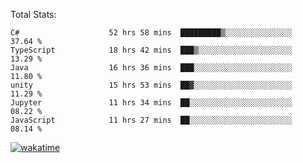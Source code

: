 Total Stats:
<!--START_SECTION:waka-->

```text
C#                    52 hrs 58 mins  █████████▒░░░░░░░░░░░░░░░   37.64 %
TypeScript            18 hrs 42 mins  ███▒░░░░░░░░░░░░░░░░░░░░░   13.29 %
Java                  16 hrs 36 mins  ███░░░░░░░░░░░░░░░░░░░░░░   11.80 %
unity                 15 hrs 53 mins  ██▓░░░░░░░░░░░░░░░░░░░░░░   11.29 %
Jupyter               11 hrs 34 mins  ██░░░░░░░░░░░░░░░░░░░░░░░   08.22 %
JavaScript            11 hrs 27 mins  ██░░░░░░░░░░░░░░░░░░░░░░░   08.14 %
```

<!--END_SECTION:waka-->

[![wakatime](https://wakatime.com/badge/user/d6a1e036-2153-43d6-9604-0dce67457b7f.svg)](https://wakatime.com/@d6a1e036-2153-43d6-9604-0dce67457b7f)
